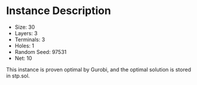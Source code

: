 # Instance Description

* Size: 30
* Layers: 3
* Terminals: 3
* Holes: 1
* Random Seed: 97531
* Net: 10

This instance is proven optimal by Gurobi, and the optimal solution is stored in stp.sol.